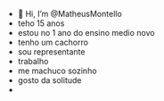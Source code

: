 - 👋 Hi, I’m @MatheusMontello
- teho 15  anos
- estou no 1 ano do ensino medio novo
- tenho um cachorro
- sou representante
- trabalho
- me machuco sozinho
- gosto da  solitude
- 
